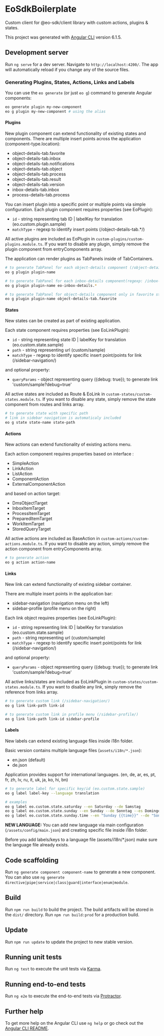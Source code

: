 # EoSdkBoilerplate

Custom client for @eo-sdk/client library with custom actions, plugins &amp; states.

This project was generated with [Angular CLI](https://github.com/angular/angular-cli) version 6.1.5.

## Development server

Run `ng serve` for a dev server. Navigate to `http://localhost:4200/`. The app will automatically reload if you change any of the source files.

### Generating Plugins, States, Actions, Links and Labels

You can use the `eo generate` (or just `eo g`) command to generate Angular components:
```bash
eo generate plugin my-new-component
eo g plugin my-new-component # using the alias
```

#### Plugins

New plugin component can extend functionality of existing states and components.
There are multiple insert points across the application (component-type.location):
* object-details-tab.favorite
* object-details-tab.inbox
* object-details-tab.notifications
* object-details-tab.object
* object-details-tab.process
* object-details-tab.result
* object-details-tab.version
* inbox-details-tab.inbox
* process-details-tab.process

You can insert plugin into a specific point or multiple points via simple configuration.
Each plugin component requires properties (see EoPlugin): 
* `id` - string representing tab ID | labelKey for translation (eo.custom.plugin.sample)
* `matchType` - regexp to identify insert points (/object-details-tab.*/)

All active plugins are included as EoPlugin in `custom-plugins/custom-plugins.module.ts`.
If you want to disable any plugin, simply remove the plugin component from entryComponents array.

The application can render plugins as TabPanels inside of TabContainers. 

```bash
# to generate TabPanel for each object-details component (/object-details-tab.*/)
eo g plugin plugin-name
```
```bash
# to generate TabPanel for each inbox-details component(regexp: /inbox-details-tab.*/)
eo g plugin plugin-name eo-inbox-details.*
```
```bash
# to generate TabPanel for object-details component only in favorite state (regexp: /object-details-tab.favorite/)
eo g plugin plugin-name object-details-tab.favorite
```

#### States

New states can be created as part of existing application.

Each state component requires properties (see EoLinkPlugin): 
* `id` - string representing state ID | labelKey for translation (eo.custom.state.sample)
* `path` - string representing url (custom/sample)
* `matchType` - regexp to identify specific insert point/points for link (/sidebar-navigation/)

and optional property:
* `queryParams` - object representing query ({debug: true}); to generate link 'custom/sample?debug=true'

All active states are included as Route & EoLink in `custom-states/custom-states.module.ts`.
If you want to disable any state, simply remove the state component from routes and links array.

```bash
# to generate state with specific path
# link in sidebar navigation is automaticaly included
eo g state state-name state-path
```

#### Actions

New actions can extend functionality of existing actions menu.

Each action component requires properties based on interface : 
* SimpleAction
* LinkAction
* ListAction
* ComponentAction
* ExternalComponentAction

and based on action target: 
* DmsObjectTarget
* InboxItemTarget
* ProcessItemTarget
* PreparedItemTarget
* WorkItemTarget
* StoredQueryTarget

All active actions are included as BaseAction in `custom-actions/custom-actions.module.ts`.
If you want to disable any action, simply remove the action component from entryComponents array.

```bash
# to generate action
eo g action action-name
```

#### Links

New link can extend functionality of existing sidebar container.

There are multiple insert points in the application bar:
* sidebar-navigation (navigation menu on the left)
* sidebar-profile (profile menu on the right)

Each link object requires properties (see EoLinkPlugin): 
* `id` - string representing link ID | labelKey for translation (eo.custom.state.sample)
* `path` - string representing url (custom/sample)
* `matchType` - regexp to identify specific insert point/points for link (/sidebar-navigation/)

and optional property:
* `queryParams` - object representing query ({debug: true}); to generate link 'custom/sample?debug=true'

All active links/states are included as EoLinkPlugin in `custom-states/custom-states.module.ts`.
If you want to disable any link, simply remove the reference from links array.

```bash
# to generate custom link (/sidebar-navigation/)
eo g link link-path link-id
```
```bash
# to generate custom link in profile menu (/sidebar-profile/)
eo g link link-path link-id sidebar-profile
```

#### Labels

New labels can extend existing language files inside i18n folder.

Basic version contains multiple language files (`assets/i18n/*.json`):
* en.json (default)
* de.json

Application provides support for international languages. (en, de, ar, es, pt, fr, zh, lv, ru, it, uk, ja, ko, hi, bn)


```bash
# to generate label for specific key/id (eo.custom.state.sample)
eo g label label-key --language translation
```
```bash
# examples
eo g label eo.custom.state.saturday --en Saturday --de Samstag
eo g label eo.custom.state.sunday --en Sunday --de Sonntag --es Domingo
eo g label eo.custom.state.sunday.time --en "Sunday {{time}}" --de "Sonntag {{time}}"
```

**NEW LANGUAGE:** You can add new language via main configuration (`/assets/config/main.json`) and creating specific file inside i18n folder.

Before you add labels/keys to a language file (assets/i18n/*.json) make sure the language file already exists.

## Code scaffolding

Run `ng generate component component-name` to generate a new component. You can also use `ng generate directive|pipe|service|class|guard|interface|enum|module`.

## Build

Run `npm run build` to build the project. The build artifacts will be stored in the `dist/` directory. Run `npm run build:prod` for a production build.

## Update

Run `npm run update` to update the project to new stable version.

## Running unit tests

Run `ng test` to execute the unit tests via [Karma](https://karma-runner.github.io).

## Running end-to-end tests

Run `ng e2e` to execute the end-to-end tests via [Protractor](http://www.protractortest.org/).

## Further help

To get more help on the Angular CLI use `ng help` or go check out the [Angular CLI README](https://github.com/angular/angular-cli/blob/master/README.md).
